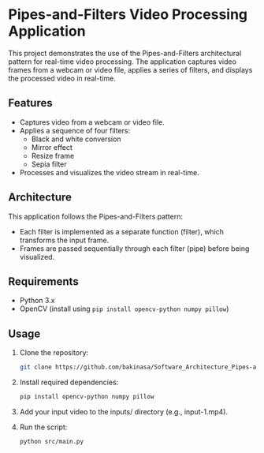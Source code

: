 # Pipes-and-Filters Video Processing Application

This project demonstrates the use of the Pipes-and-Filters architectural pattern for real-time video processing. The application captures video frames from a webcam or video file, applies a series of filters, and displays the processed video in real-time.

## Features

- Captures video from a webcam or video file.
- Applies a sequence of four filters:
  - Black and white conversion
  - Mirror effect
  - Resize frame
  - Sepia filter
- Processes and visualizes the video stream in real-time.

## Architecture

This application follows the Pipes-and-Filters pattern:
- Each filter is implemented as a separate function (filter), which transforms the input frame.
- Frames are passed sequentially through each filter (pipe) before being visualized.

## Requirements

- Python 3.x
- OpenCV (install using `pip install opencv-python numpy pillow`)

## Usage


1. Clone the repository:
   ```bash
   git clone https://github.com/bakinasa/Software_Architecture_Pipes-and-filters.git
2. Install required dependencies:

    ```bash
    pip install opencv-python numpy pillow
3. Add your input video to the inputs/ directory (e.g., input-1.mp4).

4. Run the script:

    ```bash
    python src/main.py